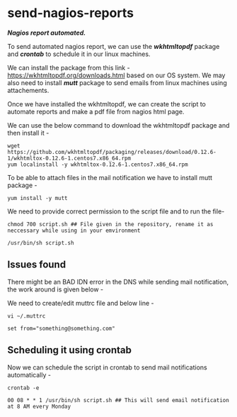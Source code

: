 # send-nagios-reports
<b><i>Nagios report automated.</i></b>

To send automated nagios report, we can use the <b><i>wkhtmltopdf</i></b> package and <b><i>crontab</i></b> to schedule it in our linux machines. 

We can install the package from this link - https://wkhtmltopdf.org/downloads.html based on our OS system. We may also need to install <b><i>mutt</i></b> package to send emails from linux machines using attachements. 

Once we have installed the wkhtmltopdf, we can create the script to automate reports and make a pdf file from nagios html page.

We can use the below command to download the wkhtmltopdf package and then install it -
```shell
wget https://github.com/wkhtmltopdf/packaging/releases/download/0.12.6-1/wkhtmltox-0.12.6-1.centos7.x86_64.rpm 
yum localinstall -y wkhtmltox-0.12.6-1.centos7.x86_64.rpm
```

To be able to attach files in the mail notification we have to install mutt package - 
```shell
yum install -y mutt
```

We need to provide correct permission to the script file and to run the file- 
```shell
chmod 700 script.sh ## File given in the repository, rename it as neccessary while using in your emvironment

/usr/bin/sh script.sh
```

 ## Issues found
 
 There might be an BAD IDN error in the DNS while sending mail notification, the work around is given below -
 
 We need to create/edit muttrc file and below line - 
 ```shell
 vi ~/.muttrc
 
 set from="something@something.com"
 ```
 
 ## Scheduling it using crontab
 
 Now we can schedule the script in crontab to send mail notifications automatically -
 ```shell
 crontab -e
 
 00 08 * * 1 /usr/bin/sh script.sh ## This will send email notification at 8 AM every Monday 
 ```
